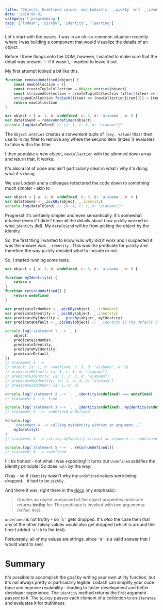 ```yaml
---
title: "Objects, Undefined values, and Lodash's `_.pickBy` and `_.identity`"
date: '2019-05-01'
category: ['programming']
tags: ['lodash', 'pickBy', 'identity', 'learning']
---
```


Let's start with the basics. I was in an oh-so-common situation recently where I was building a component that would visualize the details of an object.

Before I three things onto the DOM, however, I wanted to make sure that the detail was present — if it wasn't, I wanted to leave it out.

My first attempt looked a bit like this.

```javascript
function removeUndefined(object) {
    const newCollection = {}
    const createTupleCollection = Object.entries(object)
    const strippedCollection = createTupleCollection.filter((item) => item[1])
    strippedCollection.forEach((item) => (newCollection[item[0]] = item[1]))
    return newCollection
}

var object = { a: 1, b: undefined, c: 3, d: 'alabama', e: 0 }
var dataToSend = removeUndefined(object)
console.log(dataToSend) // {a: 1, c: 3, d: "alabama"}*
```

The `Object.entries` creates a convenient tuple of `[key, value]` that I then use to in my filter to remove any where the second item (index 1) evaluates to false within the filter.

I then populate a _new_ object, `newCollection` with the slimmed down array and return that. It works.

It's also a lot of code and isn't particularly clear in what / why it's doing what it's doing.

We use Lodash and a colleague refactored the code down to something much simpler - akin to

```javascript
var object = { a: 1, b: undefined, c: 3, d: 'alabama', e: 0 }
var dataToSend = _.pickBy(object, _.identity)
console.log(dataToSend) // {a: 1, c: 3, d: "alabama"}*
```

Progress! It's certainly simpler and even semantically, it's somewhat intuitive (even if I didn't have all the details about _how_ `pickBy` worked or what `identity` did). My `dataToSend` will be from picking the object by the identity.

So, the first thing I wanted to know was _why_ did it work and I suspected it was the answer was `_.identity` . This was the predicate for `pickBy` and therefore the _way_ `pickBy` decided what to include or not.

So, I started running some tests.

```javascript
var object = { a: 1, b: undefined, c: 3, d: 'alabama', e: 0 }

function myIdentity(x) {
    return x
}
function returnUndefined() {
    return undefined
}

var predicateIsNumber = _.pickBy(object, _.isNumber)
var predicateIdentity = _.pickBy(object, _.identity)
var predicateMyIdentity = _.pickBy(object, myIdentity)
var predicateDefault = _.pickBy(object) // _.identity is the default iteratee

console.log(`statement 1 --> `, {
    object,
    predicateIsNumber,
    predicateIdentity,
    predicateMyIdentity,
    predicateDefault,
})
// statement 1 -->
// object: {a: 1, b: undefined, c: 3, d: "alabama", e: 0}
// predicateDefault: {a: 1, c: 3, d: "alabama"}
// predicateIdentity: {a: 1, c: 3, d: "alabama"}
// predicateMyIdentity: {a: 1, c: 3, d: "alabama"}
// predicateIsNumber: {a: 1, c: 3}

console.log(`statement 2 --> `, _.identity(undefined) === undefined)
// statement 2 -->  true

console.log(`statement 3 --> `, _.identity(undefined), myIdentity(undefined))
// statement 3 -->  undefined undefined

console.log(
    `statement 4 --> calling myIdentity without an argument...`,
    myIdentity()
)
// statement 4 --> calling myIdentity without an argument... undefined

console.log(`statement 5 --> `, returnUndefined())
// statement 5 --> undefined
```

I'll be honest - not what I was expecting! It turns out `undefined` satisfies the identity principle! So does `null` by the way.

Okay - so if `identity` wasn't _why_ my `undefined` values were being dropped… it had to be `pickBy`.

And there it was, right there in the [docs](https://lodash.com/docs/4.17.11#pickBy) (my emphasis):

> Creates an object composed of the object properties predicate returns **truthy** for. The predicate is invoked with two arguments: _(value, key)_.

`undefined` is not truthy - so `'b'` gets dropped. It's _also_ the case then that any of the other falsey values would also get dropped (which is around the time I added `'e':0` to the test).

Fortunately, all of my values are strings, since `'0'` is a valid answer that I would want to see!

# Summary

It's possible to accomplish the goal by writing your own utility function, but it's not always pretty or particularly legible.
Lodash can simplify your code base and improve readability - leading to faster development and better developer experience.
The `identity` method returns the first argument passed to it.
The `pickBy` passes each element of a collection to an `iteratee` and evaluates it for truthiness.
